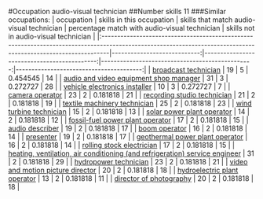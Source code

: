 #Occupation audio-visual technician
##Number skills 11
###Similar occupations:
| occupation                                                                                                                                                    |   skills in this occupation |   skills that match audio-visual technician |   percentage match with audio-visual technician |   skills not in audio-visual technician |
|:--------------------------------------------------------------------------------------------------------------------------------------------------------------|----------------------------:|--------------------------------------------:|------------------------------------------------:|----------------------------------------:|
| [broadcast technician](broadcast_technician.md)                                                                                                               |                          19 |                                           5 |                                        0.454545 |                                      14 |
| [audio and video equipment shop manager](audio_and_video_equipment_shop_manager.md)                                                                           |                          31 |                                           3 |                                        0.272727 |                                      28 |
| [vehicle electronics installer](vehicle_electronics_installer.md)                                                                                             |                          10 |                                           3 |                                        0.272727 |                                       7 |
| [camera operator](camera_operator.md)                                                                                                                         |                          23 |                                           2 |                                        0.181818 |                                      21 |
| [recording studio technician](recording_studio_technician.md)                                                                                                 |                          21 |                                           2 |                                        0.181818 |                                      19 |
| [textile machinery technician](textile_machinery_technician.md)                                                                                               |                          25 |                                           2 |                                        0.181818 |                                      23 |
| [wind turbine technician](wind_turbine_technician.md)                                                                                                         |                          15 |                                           2 |                                        0.181818 |                                      13 |
| [solar power plant operator](solar_power_plant_operator.md)                                                                                                   |                          14 |                                           2 |                                        0.181818 |                                      12 |
| [fossil-fuel power plant operator](fossil-fuel_power_plant_operator.md)                                                                                       |                          17 |                                           2 |                                        0.181818 |                                      15 |
| [audio describer](audio_describer.md)                                                                                                                         |                          19 |                                           2 |                                        0.181818 |                                      17 |
| [boom operator](boom_operator.md)                                                                                                                             |                          16 |                                           2 |                                        0.181818 |                                      14 |
| [presenter](presenter.md)                                                                                                                                     |                          19 |                                           2 |                                        0.181818 |                                      17 |
| [geothermal power plant operator](geothermal_power_plant_operator.md)                                                                                         |                          16 |                                           2 |                                        0.181818 |                                      14 |
| [rolling stock electrician](rolling_stock_electrician.md)                                                                                                     |                          17 |                                           2 |                                        0.181818 |                                      15 |
| [heating, ventilation, air conditioning (and refrigeration) service engineer](heating,_ventilation,_air_conditioning_(and_refrigeration)_service_engineer.md) |                          31 |                                           2 |                                        0.181818 |                                      29 |
| [hydropower technician](hydropower_technician.md)                                                                                                             |                          23 |                                           2 |                                        0.181818 |                                      21 |
| [video and motion picture director](video_and_motion_picture_director.md)                                                                                     |                          20 |                                           2 |                                        0.181818 |                                      18 |
| [hydroelectric plant operator](hydroelectric_plant_operator.md)                                                                                               |                          13 |                                           2 |                                        0.181818 |                                      11 |
| [director of photography](director_of_photography.md)                                                                                                         |                          20 |                                           2 |                                        0.181818 |                                      18 |
